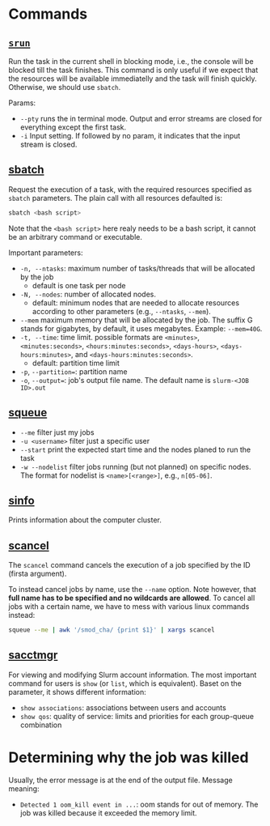 
# Commands

## [`srun`](https://slurm.schedmd.com/srun.html)
Run the task in the current shell in blocking mode, i.e., the console will be blocked till the task finishes. This command is only useful if we expect that the resources will be available immediatelly and the task will finish quickly. Otherwise, we should use `sbatch`.


Params:
- `--pty` runs the in terminal mode. Output and error streams are closed for everything except the first task.
- `-i` Input setting. If followed by no param, it indicates that the input stream is closed.

## [sbatch](https://slurm.schedmd.com/sbatch.html)
Request the execution of a task, with the required resources specified as `sbatch` parameters. The plain call with all resources defaulted is:
```bash
sbatch <bash script>
```

Note that the `<bash script>` here realy needs to be a bash script, it cannot be an arbitrary command or executable.

Important parameters:
- `-n, --ntasks`: maximum number of tasks/threads that will be allocated by the job
    - default is one task per node
- `-N, --nodes`: number of allocated nodes. 
    - default: minimum nodes that are needed to allocate resources according to other parameters (e.g., `--ntasks`, `--mem`).
- `--mem` maximum memory that will be allocated by the job. The suffix G stands for gigabytes, by default, it uses megabytes. Example: `--mem=40G`.
- `-t, --time`: time limit. possible formats are `<minutes>`, `<minutes:seconds>`, `<hours:minutes:seconds>`, `<days-hours>`, `<days-hours:minutes>`, and `<days-hours:minutes:seconds>`. 
    - default: partition time limit
- `-p`, `--partition=`: partition name
- `-o`, `--output=`: job's output file name. The default name is `slurm-<JOB ID>.out`

## [squeue](https://slurm.schedmd.com/squeue.html)
- `--me` filter just my jobs
- `-u <username>` filter just a specific user
- `--start` print the expected start time and the nodes planed to run the task
- `-w --nodelist` filter jobs running (but not planned) on specific nodes. The format for nodelist is `<name>[<range>]`, e.g., `n[05-06]`.


## [sinfo](https://slurm.schedmd.com/sinfo.html)
Prints information about the computer cluster.


## [scancel](https://slurm.schedmd.com/scancel.html)
The `scancel` command cancels the execution of a job specified by the ID (firsta argument). 

To instead cancel jobs by name, use the `--name` option. Note however, that **full name has to be specified and no wildcards are allowed**. To cancel all jobs with a certain name, we have to mess with various linux commands instead:

```bash
squeue --me | awk '/smod_cha/ {print $1}' | xargs scancel
```


## [sacctmgr](https://slurm.schedmd.com/sacctmgr.html)
For viewing and modifying Slurm account information. The most important command for users is `show` (or `list`, which is equivalent). Baset on the parameter, it shows different information:
- `show associations`: associations between users and accounts
- `show qos`: quality of service: limits and priorities for each group-queue combination




# Determining why the job was killed
Usually, the error message is at the end of the output file. Message meaning:
- `Detected 1 oom_kill event in ...`: oom stands for out of memory. The job was killed because it exceeded the memory limit.